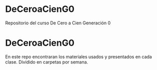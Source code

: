 # DeCeroaCienG0
Repositorio del curso De Cero a Cien Generación 0

# DeCeroaCienG0
En este repo encontraran los materiales usados y presentados en cada clase.
Dividido en carpetas por semana.
